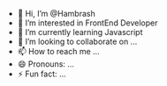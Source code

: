- 👋 Hi, I’m @Hambrash
- 👀 I’m interested in FrontEnd Developer
- 🌱 I’m currently learning Javascript
- 💞️ I’m looking to collaborate on ...
- 📫 How to reach me ...
- 😄 Pronouns: ...
- ⚡ Fun fact: ...

<!---
Hambrash/Hambrash is a ✨ special ✨ repository because its `README.md` (this file) appears on your GitHub profile.
You can click the Preview link to take a look at your changes.
--->

